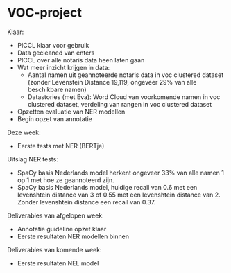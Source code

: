 # VOC-project

Klaar:
- PICCL klaar voor gebruik
- Data gecleaned van enters
- PICCL over alle notaris data heen laten gaan
- Wat meer inzicht krijgen in data:
  - Aantal namen uit geannoteerde notaris data in voc clustered dataset (zonder Levenstein Distance 19,119, ongeveer 29% van alle beschikbare namen)
  - Datastories (met Eva): Word Cloud van voorkomende namen in voc clustered dataset, verdeling van rangen in voc clustered dataset  
- Opzetten evaluatie van NER modellen
- Begin opzet van annotatie

Deze week:
- Eerste tests met NER (BERTje)

Uitslag NER tests:
- SpaCy basis Nederlands model herkent ongeveer 33% van alle namen 1 op 1 met hoe ze geannoteerd zijn.
- SpaCy basis Nederlands model, huidige recall van 0.6 met een levenshtein distance van 3 of 0.55 met een levenshtein distance van 2. Zonder levenshtein distance een recall van 0.37.

Deliverables van afgelopen week:
- Annotatie guideline opzet klaar 
- Eerste resultaten NER modellen binnen

Deliverables van komende week:
- Eerste resultaten NEL model

